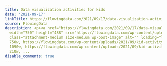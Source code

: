 ```yaml
---
title: Data visualization activities for kids
date: '2021-09-17'
linkTitle: https://flowingdata.com/2021/09/17/data-visualization-activities-for-kids/
source: FlowingData
description: <p><a href="https://flowingdata.com/2021/09/17/data-visualization-activities-for-kids/"><img
  width="750" height="488" src="https://flowingdata.com/wp-content/uploads/2021/09/kid-activity-visualization-750x488.png"
  class="attachment-medium size-medium wp-post-image" alt="" loading="lazy" srcset="https://flowingdata.com/wp-content/uploads/2021/09/kid-activity-visualization-750x488.png
  750w, https://flowingdata.com/wp-content/uploads/2021/09/kid-activity-visualization-1090x710.png
  1090w, https://flowingdata.com/wp-content/uploads/2021/09/kid-activity-visualization-210x137.png
  210w, ...
disable_comments: true
---
```

<p><a href="https://flowingdata.com/2021/09/17/data-visualization-activities-for-kids/"><img width="750" height="488" src="https://flowingdata.com/wp-content/uploads/2021/09/kid-activity-visualization-750x488.png" class="attachment-medium size-medium wp-post-image" alt="" loading="lazy" srcset="https://flowingdata.com/wp-content/uploads/2021/09/kid-activity-visualization-750x488.png 750w, https://flowingdata.com/wp-content/uploads/2021/09/kid-activity-visualization-1090x710.png 1090w, https://flowingdata.com/wp-content/uploads/2021/09/kid-activity-visualization-210x137.png 210w, ...